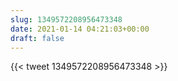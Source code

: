 ```yaml
---
slug: 1349572208956473348
date: 2021-01-14 04:21:03+00:00
draft: false
---
```


{{< tweet 1349572208956473348 >}}

